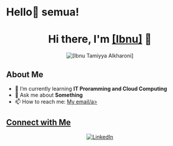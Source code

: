 # Hello👋 semua! 

<!-- Profil Header -->
<h1 align="center">Hi there, I'm <a href="https://github.com/DevCupu">[Ibnu]</a> 👋</h1>
<p align="center">
  <img src="https://compote.slate.com/images/17bdccdd-d8c9-44e6-b7f8-96f03ca50b33.jpeg?crop=1560%2C1040%2Cx0%2Cy0&width=1200" alt="[Ibnu Tamiyya Alkharoni]" />
</p>

<!-- Tentang Saya -->
<h2>About Me</h2>
<ul>
  <li>🌱 I’m currently learning <strong>IT Proramming and Cloud Computing</strong></li>
  <li>💬 Ask me about <strong>Something</strong></li>
  <li>📫 How to reach me: <a href="ibnutamiyyaalkharoni@gmail.com">My email/a></li>
</ul>

<!-- Connect with Me -->
<h2>Connect with Me</h2>
<p align="center">
  <a href="https://www.linkedin.com/in/ibnu-tamiyya-al-kharoni-96b6a52a0/"><img src="https://img.shields.io/badge/-LinkedIn-blue?style=flat&logo=Linkedin&logoColor=white" alt="LinkedIn" /></a>
